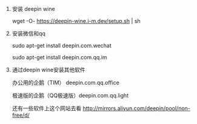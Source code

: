 
1. 安装 deepin wine

    wget -O- https://deepin-wine.i-m.dev/setup.sh | sh

2. 安装微信和qq

    sudo apt-get install deepin.com.wechat

    sudo apt-get install deepin.com.qq.im

3. 通过deepin wine安装其他软件

    办公用的企鹅（TIM） deepin.com.qq.office

    极速版的企鹅（QQ极速版）deepin.com.qq.light

    还有一些软件上这个网站去看 http://mirrors.aliyun.com/deepin/pool/non-free/d/
